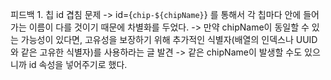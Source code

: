 피드백 1. 칩 id 겹침 문제
-> id={`chip-${chipName}`} 를 통해서 각 칩마다 안에 들어가는 이름이 다를 것이기 때문에 차별화를 두었다.
-> 만약 chipName이 동일할 수 있는 가능성이 있다면, 고유성을 보장하기 위해 추가적인 식별자(배열의 인덱스나 UUID와 같은 고유한 식별자)를 사용하라는 글 발견
-> 같은 chipName이 발생할 수도 있으니까 id 속성을 넣어주기로 했다.

